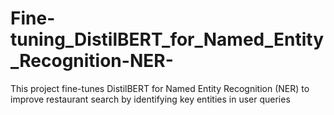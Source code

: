 # Fine-tuning_DistilBERT_for_Named_Entity_Recognition-NER-
This project fine-tunes DistilBERT for Named Entity Recognition (NER) to improve restaurant search by identifying key entities in user queries
